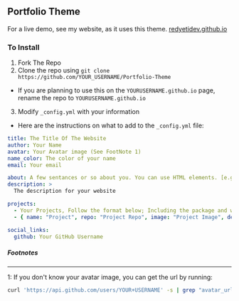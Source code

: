 ## Portfolio Theme
For a live demo, see my website, as it uses this theme.
[redyetidev.github.io](https://redyetidev.github.io)
### To Install
1. Fork The Repo
2. Clone the repo using `git clone https://github.com/YOUR_USERNAME/Portfolio-Theme`
  - If you are planning to use this on the `YOURUSERNAME.github.io` page, rename the repo to `YOURUSERNAME.github.io`
3. Modify `_config.yml` with your information
  - Here are the instructions on what to add to the `_config.yml` file:

  ```yaml
  title: The Title Of The Website
  author: Your Name
  avatar: Your Avatar image (See FootNote 1)
  name_color: The color of your name
  email: Your email

  about: A few sentances or so about you. You can use HTML elements. [e.g. <strong>, <b>, <code>, etc]
  description: >
    The description for your website

  projects:
    - Your Projects, Follow the format below; Including the package and website are optional. Add as many as you want
    - { name: "Project", repo: "Project Repo", image: "Project Image", details: "Description (You can use HTML elements)", website: "Website", package: "Package"}

  social_links:
    github: Your GitHub Username

  ```
##### Footnotes
---
1: If you don't know your avatar image, you can get the url by running:
```bash
curl 'https://api.github.com/users/YOUR+USERNAME' -s | grep "avatar_url" | sed 's/"avatar_url": "//' | sed 's/",//'
```
